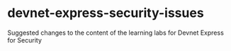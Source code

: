 # devnet-express-security-issues
Suggested changes to the content of the learning labs for Devnet Express for Security 
